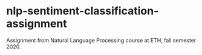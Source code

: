 # nlp-sentiment-classification-assignment

Assignment from Natural Language Processing course at ETH, fall semester 2020.
